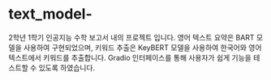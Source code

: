 # text_model-
2학년 1학기 인공지능 수학 보고서 내의 프로젝트 입니다. 영어 텍스트 요약은 BART 모델을 사용하여 구현되었으며, 키워드 추출은 KeyBERT 모델을 사용하여 한국어와 영어 텍스트에서 키워드를 추출합니다. Gradio 인터페이스를 통해 사용자가 쉽게 기능을 테스트할 수 있도록 하였습니다.
